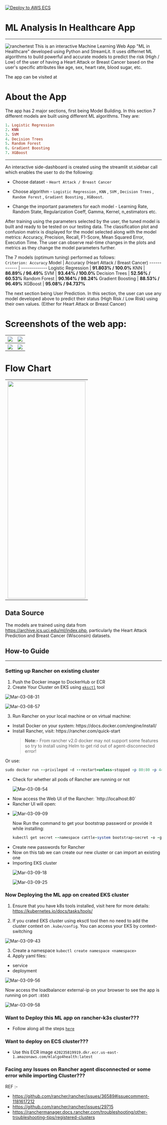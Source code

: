 [![Deploy to AWS ECS](https://github.com/bishal7679/Rancher-MLalgo4Health/actions/workflows/aws.yml/badge.svg?branch=main)](https://github.com/bishal7679/Rancher-MLalgo4Health/actions/workflows/aws.yml/badge.svg?branch=main)

# ML Analysis In Healthcare App
---

![ranchertest](https://user-images.githubusercontent.com/70086051/224877287-efc89d4b-edd6-41c3-a897-b13a290ea83b.png)
This is an interactive Machine Learning Web App "ML in Healthcare" developed using Python and StreamLit. It uses differnet ML algorithms to build powerful and accurate models to predict the risk (High / Low) of the user of having a Heart Attack or Breast Cancer based on the user's specific attributes like age, sex, heart rate, blood sugar, etc.

The app can be visited at 

# About the App
The app has 2 major sections, first being Model Building.
In this section 7 different models are built using different ML algorithms. They are:
```ruby
1. Logistic Regression 
2. KNN
3. SVM 
4. Decision Trees 
5. Random Forest 
6. Gradient Boosting 
7. XGBoost
```
---  
An interactive side-dashboard is created using the streamlit st.sidebar call which enables the user to do the following:

- Choose dataset - `Heart Attack / Breast Cancer`

- Choose algorithm - `Logistic Regression` , `KNN` , `SVM` , `Decision Trees` , `Random Forest` , `Gradient Boosting` , `XGBoost`.

- Change the important parameters for each model - Learning Rate, Random State, Regularization Coeff, Gamma, Kernel, n_estimators etc.

After training using the parameters selected by the user, the tuned model is built and ready to be tested on our testing data. The classification plot and confusion matrix is displayed for the model selected along with the model metrics: Accuracy, Precision, Recall, F1-Score, Mean Squared Error, Execution Time. The user can observe real-time changes in the plots and metrics as they change the model parameters further.

The 7 models (optimum tuning) performed as follows: <br>
`Criterion: Accuracy`
Model | Accuracy (Heart Attack / Breast Cancer)
------------ | -------------
Logistic Regression | **91.803% / 100.0%**
KNN | **86.89% / 96.49%**
SVM | **93.44% / 100.0%**
Decision Trees | **52.56% / 60.53%**
Random Forest | **90.164% / 98.24%**
Gradient Boosting | **88.53% / 96.49%**
XGBoost | **95.08% / 94.737%**

The next section being User Prediction.
In this section, the user can use any model developed above to predict their status (High Risk / Low Risk) using their own values. (Either for Heart Attack or Breast Cancer)

# Screenshots of the web app:

<table style="width:100%">
  <tr>
    <th><img src="Results/Section 1 - Model.PNG" /></th>
    <th><img src="Results/Section 2 - User (1).PNG" /></th>
  </tr>
  <tr>
    <th><img src="Results/Section 2 - User (3).PNG" /></th>
    <th><img src="Results/Home.PNG" /></th>
  </tr>
 </table>
 
 
 # Flow Chart
 
 <table style="width:100%" align="center">
  <tr>
    <th><img src="Results/flow.png"height=700 width=250/></th>
  </tr>
 </table>

## Data Source

The models are trained using data from https://archive.ics.uci.edu/ml/index.php, particularly the Heart Attack Prediction and Breast Cancer (Wisconsin) datasets.

## How-to Guide
---
### Setting up Rancher on existing cluster

1. Push the Docker image to DockerHub or ECR
2. Create Your Cluster on EKS using [`eksctl`](https://github.com/weaveworks/eksctl) tool



![Mar-03-08-31](https://user-images.githubusercontent.com/70086051/224882312-a5dee298-f0e5-4e54-b71f-93d1ff06cda6.png)

![Mar-03-08-57](https://user-images.githubusercontent.com/70086051/224885951-d5916a80-69be-49a4-a9de-2105490c207c.png)


3. Run Rancher on your local machine or on virtual machine:
<ul>
  <li>Install Docker on your system: https://docs.docker.com/engine/install/</li>
  <li>Install Rancher, visit: https://rancher.com/quick-start</li>
  
  > **Note**:- From rancher v2.0 docker may not support some features so try to install using Helm to get rid out of agent-disconnected error!
</ul>

Or use:
```ruby
sudo docker run --privileged -d --restart=unless-stopped -p 80:80 -p 443:443 rancher/rancher:latest
```

<ul>
  <li>Check for whether all pods of Rancher are running or not</li>
  
  ![Mar-03-08-54](https://user-images.githubusercontent.com/70086051/224885437-424356e9-b6e1-4632-aa33-a61a466c9d4d.png)
  
  <li>Now access the Web UI of the Rancher: `http://localhost:80`</li>
  <li>Rancher UI will open: <li>
  
  ![Mar-03-09-09](https://user-images.githubusercontent.com/70086051/224887585-d7e12fb2-d48d-4fd7-8bc7-aceccce269de.png)
  
  Now Run the command to get your bootstrap password or provide it while installing: 
  ```ruby
  kubectl get secret --namespace cattle-system bootstrap-secret -o -go-template='{{.data.bootstrapPassword | base64decode}}{{"\n"}}'
  ```
  
  <li>Create new passwords for Rancher</li>
  <li>Now on this tab we can create our new cluster or can import an existing one</li>
  <li>Importing EKS cluster</li>
  
  ![Mar-03-09-18](https://user-images.githubusercontent.com/70086051/224888776-e5a6b334-dc68-4e1c-9982-06f37f1e1240.png)
  
  ![Mar-03-09-25](https://user-images.githubusercontent.com/70086051/224889496-6b525055-dba1-4c92-9ae7-dc2bbea83448.png)

  </ul>
  
### Now Deploying the ML app on created EKS cluster

1. Ensure that you have k8s tools installed, visit here for more details: https://kubernetes.io/docs/tasks/tools/ 

2. If you crated EKS cluster using eksctl tool then no need to add the cluster context on `.kube/config`. You can access your EKS by context-switching

  ![Mar-03-09-43](https://user-images.githubusercontent.com/70086051/224891550-067190d1-e2f4-4e60-9d90-f0baf0d8d498.png)



3. Create a namespace `kubectl create namespace <namespace>`
5. Apply yaml files: 
<ul>
  <li>service</li>
  <li>deployment</li>
  
</ul>

![Mar-03-09-56](https://user-images.githubusercontent.com/70086051/224893237-18b30c85-7e36-424d-90bd-be3b703672f0.png)

Now access the loadbalancer external-ip on your browser to see the app is running on port `:8503`

![Mar-03-09-58](https://user-images.githubusercontent.com/70086051/224893816-452c407d-3637-4f77-a230-c9eac8835e84.png)

### Want to Deploy this ML app on rancher-k3s cluster???

- Follow along all the steps [`here`](https://github.com/bishal7679/Rancher-k3s)

### Want to deploy on ECS cluster???

- Use this ECR image `420235819919.dkr.ecr.us-east-1.amazonaws.com/mlalgo4health:latest`

### Facing any Issues on Rancher agent disconnected or some error while importing Cluster???
REF :- 
- https://github.com/rancher/rancher/issues/36589#issuecomment-1181617212
- https://github.com/rancher/rancher/issues/29715
- https://ranchermanager.docs.rancher.com/troubleshooting/other-troubleshooting-tips/registered-clusters



